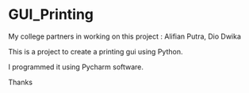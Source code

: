 # GUI_Printing

My college partners in working on this project : Alifian Putra, Dio Dwika

This is a project to create a printing gui using Python.

I programmed it using Pycharm software.

Thanks
